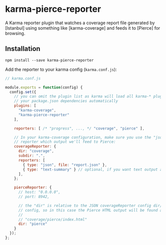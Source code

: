 # karma-pierce-reporter

A Karma reporter plugin that watches a coverage report file generated by [Istanbul] using something like [karma-coverage] and feeds it to [Pierce] for browsing.

## Installation

`npm install --save karma-pierce-reporter`

Add the reporter to your karma config (`karma.conf.js`):

```javascript
// karma.conf.js

module.exports = function(config) {
  config.set({
    // you can omit the plugin list as karma will load all karma-* plugins in
    // your package.json dependencies automatically
    plugins: [
      "karma-coverage",
      "karma-pierce-reporter"
    ],

    reporters: [ /* "progress", ..., */ "coverage", "pierce" ],

    // In your karma-coverage configuration, make sure you use the "json" 
    // reporter which output we'll feed to Pierce:
    coverageReporter: {
      dir: "coverage",
      subdir: ".",
      reporters: [
        { type: "json", file: "report.json" },
        { type: "text-summary" } // optional, if you want text output as well
      ],
    };

    pierceReporter: {
      // host: "0.0.0.0",
      // port: 8942,

      // the "dir" is relative to the JSON coverageReporter config dir/subdir
      // config, so in this case the Pierce HTML output will be found at:
      // 
      // "coverage/pierce/index.html"
      dir: "pierce" 
    }
  });
};
```